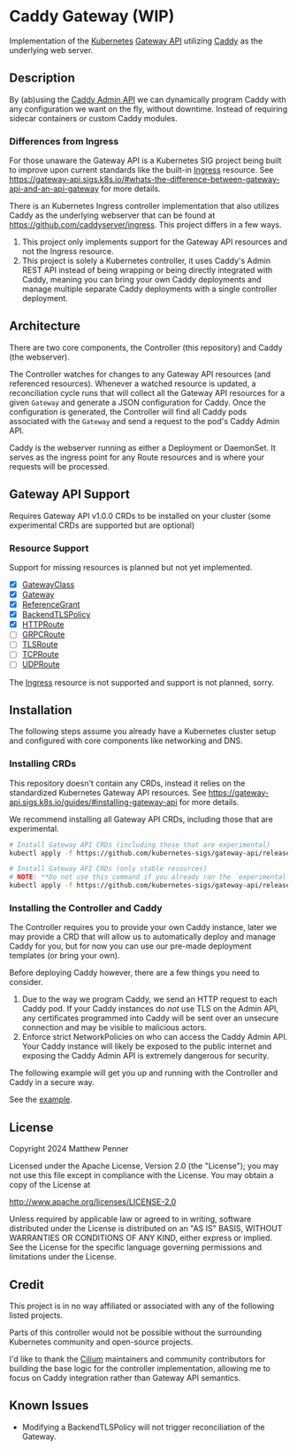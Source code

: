 # Caddy Gateway (WIP)

Implementation of the [Kubernetes](https://kubernetes.io) [Gateway API](https://gateway-api.sigs.k8s.io/)
utilizing [Caddy](https://caddyserver.com/) as the underlying web server.

## Description

By (ab)using the [Caddy Admin API](https://caddyserver.com/docs/api) we can dynamically program
Caddy with any configuration we want on the fly, without downtime. Instead of requiring sidecar
containers or custom Caddy modules.

### Differences from Ingress

For those unaware the Gateway API is a Kubernetes SIG project being built to improve upon current
standards like the built-in [Ingress](https://kubernetes.io/docs/concepts/services-networking/ingress/)
resource. See <https://gateway-api.sigs.k8s.io/#whats-the-difference-between-gateway-api-and-an-api-gateway>
for more details.

There is an Kubernetes Ingress controller implementation that also utilizes Caddy as the underlying
webserver that can be found at <https://github.com/caddyserver/ingress>. This project differs in
a few ways.

1. This project only implements support for the Gateway API resources and not the Ingress resource.
2. This project is solely a Kubernetes controller, it uses Caddy's Admin REST API instead of being
   wrapping or being directly integrated with Caddy, meaning you can bring your own Caddy deployments
   and manage multiple separate Caddy deployments with a single controller deployment.

## Architecture

There are two core components, the Controller (this repository) and Caddy (the webserver).

The Controller watches for changes to any Gateway API resources (and referenced resources).
Whenever a watched resource is updated, a reconciliation cycle runs that will collect all the
Gateway API resources for a given `Gateway` and generate a JSON configuration for Caddy. Once the
configuration is generated, the Controller will find all Caddy pods associated with the `Gateway`
and send a request to the pod's Caddy Admin API.

Caddy is the webserver running as either a Deployment or DaemonSet. It serves as the ingress point
for any Route resources and is where your requests will be processed.

## Gateway API Support

Requires Gateway API v1.0.0 CRDs to be installed on your cluster (some experimental CRDs are supported but are optional)

### Resource Support

Support for missing resources is planned but not yet implemented.

- [x] [GatewayClass](https://gateway-api.sigs.k8s.io/api-types/gatewayclass/)
- [x] [Gateway](https://gateway-api.sigs.k8s.io/api-types/gateway/)
- [x] [ReferenceGrant](https://gateway-api.sigs.k8s.io/api-types/referencegrant/)
- [x] [BackendTLSPolicy](https://gateway-api.sigs.k8s.io/api-types/backendtlspolicy/)
- [x] [HTTPRoute](https://gateway-api.sigs.k8s.io/api-types/httproute/)
- [ ] [GRPCRoute](https://gateway-api.sigs.k8s.io/api-types/grpcroute/)
- [ ] [TLSRoute](https://gateway-api.sigs.k8s.io/concepts/api-overview/#tlsroute)
- [ ] [TCPRoute](https://gateway-api.sigs.k8s.io/concepts/api-overview/#tcproute-and-udproute)
- [ ] [UDPRoute](https://gateway-api.sigs.k8s.io/concepts/api-overview/#tcproute-and-udproute)

The [Ingress](https://kubernetes.io/docs/concepts/services-networking/ingress/) resource is not
supported and support is not planned, sorry.

## Installation

The following steps assume you already have a Kubernetes cluster setup and configured with core
components like networking and DNS.

### Installing CRDs

This repository doesn't contain any CRDs, instead it relies on the standardized Kubernetes Gateway
API resources. See <https://gateway-api.sigs.k8s.io/guides/#installing-gateway-api> for more details.

We recommend installing all Gateway API CRDs, including those that are experimental.

```bash
# Install Gateway API CRDs (including those that are experimental)
kubectl apply -f https://github.com/kubernetes-sigs/gateway-api/releases/download/v1.0.0/experimental-install.yaml

# Install Gateway API CRDs (only stable resources)
# NOTE: **Do not use this command if you already ran the `experimental-install`**
kubectl apply -f https://github.com/kubernetes-sigs/gateway-api/releases/download/v1.0.0/standard-install.yaml
```

### Installing the Controller and Caddy

The Controller requires you to provide your own Caddy instance, later we may provide a CRD that
will allow us to automatically deploy and manage Caddy for you, but for now you can use our pre-made
deployment templates (or bring your own).

Before deploying Caddy however, there are a few things you need to consider.

1. Due to the way we program Caddy, we send an HTTP request to each Caddy pod. If your Caddy instances
   do _not_ use TLS on the Admin API, any certificates programmed into Caddy will be sent over an
   unsecure connection and may be visible to malicious actors.
2. Enforce strict NetworkPolicies on who can access the Caddy Admin API. Your Caddy instance will
   likely be exposed to the public internet and exposing the Caddy Admin API is extremely dangerous for
   security.

The following example will get you up and running with the Controller and Caddy in a secure way.

See the [example](./example).

## License

Copyright 2024 Matthew Penner

Licensed under the Apache License, Version 2.0 (the "License");
you may not use this file except in compliance with the License.
You may obtain a copy of the License at

<http://www.apache.org/licenses/LICENSE-2.0>

Unless required by applicable law or agreed to in writing, software
distributed under the License is distributed on an "AS IS" BASIS,
WITHOUT WARRANTIES OR CONDITIONS OF ANY KIND, either express or implied.
See the License for the specific language governing permissions and
limitations under the License.

## Credit

This project is in no way affiliated or associated with any of the following listed projects.

Parts of this controller would not be possible without the surrounding Kubernetes community and
open-source projects.

I'd like to thank the [Cilium](https://github.com/cilium/cilium/) maintainers and community
contributors for building the base logic for the controller implementation, allowing me to focus
on Caddy integration rather than Gateway API semantics.

## Known Issues

- Modifying a BackendTLSPolicy will not trigger reconciliation of the Gateway.
